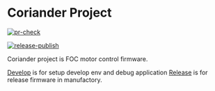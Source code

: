 # Coriander Project

[![pr-check](https://github.com/savent404/coriander/actions/workflows/build.yml/badge.svg?branch=main)](https://github.com/savent404/coriander/actions/workflows/build.yml)

[![release-publish](https://github.com/savent404/coriander/actions/workflows/publish.yml/badge.svg)](https://github.com/savent404/coriander/actions/workflows/publish.yml)

Coriander project is FOC motor control firmware.

[Develop](README.dev.md) is for setup develop env and debug application
[Release](README.rel.md) is for release firmware in manufactory. 
